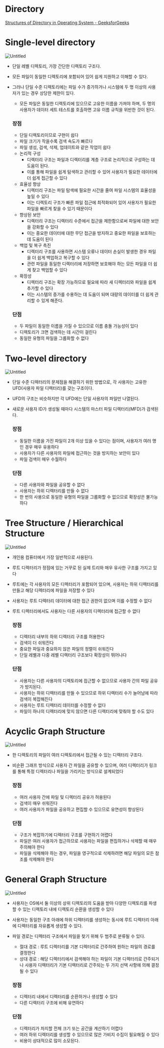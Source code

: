 # Directory

[Structures of Directory in Operating System - GeeksforGeeks](https://www.geeksforgeeks.org/structures-of-directory-in-operating-system/)

# Single-level directory

![Untitled](Directory/Untitled.png)

- 단일 레벨 디렉토리, 가장 간단한 디렉토리 구조다.
- 모든 파일이 동일한 디렉토리에 포함되어 있어 쉽게 지원하고 이해할 수 있다.
- 그러나 단일 수준 디렉토리에는 파일 수가 증가하거나 시스템에 두 명 이상의 사용자가 있는 경우 상당한 제한이 있다.
    - 모든 파일은 동일한 디렉토리에 있으므로 고유한 이름을 가져야 하며, 두 명의 사용자가 데이터 세트 테스트를 호출하면 고유 이름 규칙을 위반한 것이 된다.
    
    ### 장점
    
    - 단일 디렉토리이므로 구현이 쉽다
    - 파일 크기가 작을수록 검색 속도가 빠르다
    - 파일 생성, 검색, 삭제, 업데이트와 같은 작업이 쉽다
    - 논리적 구성
        - 디렉터리 구조는 파일과 디렉터리를 계층 구조로 논리적으로 구성하는 데 도움이 된다.
        - 이를 통해 파일을 쉽게 탐색하고 관리할 수 있어 사용자가 필요한 데이터에 더 쉽게 접근할 수 있다
    - 효율성 향상
        - 디렉터리 구조는 파일 탐색에 필요한 시간을 줄여 파일 시스템의 효율성을 높일 수 있다
        - 이는 디렉토리 구조가 빠른 파일 접근에 최적화되어 있어 사용자가 필요한 파일을 빠르게 찾을 수 있기 때문이다
    - 향상된 보안
        - 디렉터리 구조는 디렉터리 수준에서 접근을 제한함으로써 파일에 대한 보안을 강화할 수 있다
        - 이는 중요한 데이터에 대한 무단 접근을 방지하고 중요한 파일을 보호하는 데 도움이 된다
    - 백업 및 복구 촉진
        - 디렉터리 구조를 사용하면 시스템 오류나 데이터 손실이 발생한 경우 파일을 더 쉽게 백업하고 복구할 수 있다
        - 관련 파일을 동일한 디렉터리에 저장하면 보호해야 하는 모든 파일을 더 쉽게 찾고 백업할 수 있다
    - 확장성
        - 디렉터리 구조는 확장 가능하므로 필요에 따라 새 디렉터리와 파일을 쉽게 추가할 수 있다
        - 이는 시스템의 증가를 수용하는 데 도움이 되며 대량의 데이터를 더 쉽게 관리할 수 있게 해준다.
    
    ### 단점
    
    - 두 파일이 동일한 이름을 가질 수 있으므로 이름 충돌 가능성이 있다
    - 디렉토리가 크면 검색하는 데 시간이 걸린다
    - 동일한 유형의 파일을 그룹화할 수 없다

# Two-level directory

![Untitled](Directory/Untitled%201.png)

- 단일 수준 디렉터리의 문제점을 해결하기 위한 방법으로, 각 사용자는 고유한 UFD(사용자 파일 디렉터리)를 갖는 구조이다.
- UFD의 구조는 비슷하지만 각 UFD에는 단일 사용자의 파일만 나열된다.
- 새로운 사용자 ID가 생성될 때마다 시스템의 마스터 파일 디렉터리(MFD)가 검색된다.
    
    ### 장점
    
    - 동일한 이름을 가진 파일이 2개 이상 있을 수 있다는 점이며, 사용자가 여러 명인 경우 매우 유용하다
    - 사용자가 다른 사용자의 파일에 접근하는 것을 방지하는 보안이 있다
    - 파일 검색이 매우 수월하다
    
    ### 단점
    
    - 다른 사용자와 파일을 공유할 수 없다
    - 사용자는 하위 디렉터리를 만들 수 없다
    - 한 번의 사용으로 동일한 유형의 파일을 그룹화할 수 없으므로 확장성은 불가능하다

# Tree Structure / Hierarchical Structure

![Untitled](Directory/Untitled%202.png)

- 개인용 컴퓨터에서 가장 일반적으로 사용된다.
- 루트 디렉터리가 정점에 있는 거꾸로 된 실제 트리와 매우 유사한 구조를 가지고 있다
- 루트에는 각 사용자의 모든 디렉터리가 포함되어 있으며, 사용자는 하위 디렉터리를 만들고 해당 디렉터리에 파일을 저장할 수 있다
- 사용자는 루트 디렉터리 데이터에 대한 접근 권한이 없으며 이를 수정할 수 없다
- 루트 디렉터리에서도 사용자는 다른 사용자의 디렉터리에 접근할 수 없다
    
    ### 장점
    
    - 디렉터리 내부의 하위 디렉터리 구조를 허용한다
    - 검색이 더 쉬워진다
    - 중요한 파일과 중요하지 않은 파일의 정렬이 쉬워진다
    - 단일 레벨과 다중 레벨 디렉터리 구조보다 확장성이 뛰어나다
    
    ### 단점
    
    - 사용자는 다른 사용자의 디렉토리에 접근할 수 없으므로 사용자 간의 파일 공유가 방지된다.
    - 사용자는 하위 디렉터리를 만들 수 있으므로 하위 디렉터리 수가 늘어남에 따라 검색이 복잡해진다
    - 사용자는 루트 디렉터리 데이터를 수정할 수 없다
    - 파일이 하나의 디렉터리에 맞지 않으면 다른 디렉터리에 맞춰야 할 수도 있다

# Acyclic Graph Structure

![Untitled](Directory/Untitled%203.png)

- 한 디렉토리의 파일이 여러 디렉토리에서 접근될 수 있는 디렉터리 구조다.
- 비순환 그래프 방식으로 사용자 간 파일을 공유할 수 있으며, 여러 디렉터리가 링크를 통해 특정 디렉터리나 파일을 가리키는 방식으로 설계되었다
    
    ### 장점
    
    - 여러 사용자 간에 파일 및 디렉터리 공유가 허용된다
    - 검색이 매우 쉬워진다
    - 여러 사용자가 파일을 공유하고 편집할 수 있으므로 유연성이 향상된다
    
    ### 단점
    
    - 구조가 복잡하기에 디렉터리 구조를 구현하기 어렵다
    - 파일은 여러 사용자가 접근하므로 사용자는 파일을 편집하거나 삭제할 때 매우 주의해야 한다
    - 파일을 삭제해야 하는 경우, 파일을 영구적으로 삭제하려면 해당 파일의 모든 참조를 삭제해야 한다

# General Graph Structure

![Untitled](Directory/Untitled%204.png)

- 사용자는 OS에서 둘 이상의 상위 디렉토리의 도움을 받아 다양한 디렉토리를 파생할 수 있는 디렉토리 내에 디렉토리 순환을 생성할 수 있다
- 사용자는 동일한 구조 아래에 하위 디렉터리를 생성하는 동시에 루트 디렉터리 아래에 디렉터리를 자유롭게 생성할 수 있다.
- 파일 경로는 디렉터리 구조에서 파일을 찾기 위해 두 범주로 분류될 수 있다.
    - 절대 경로 : 루트 디렉터리를 기본 디렉터리로 간주하여 원하는 파일의 경로를 결정한다
    - 상대 경로 : 해당 디렉터리에서 검색해야 하는 파일이 기본 디렉터리로 간주되거나 사용자 디렉터리가 기본 디렉터리로 간주되는 두 가지 선택 사항에 의해 결정될 수 있다
    
    ### 장점
    
    - 디렉터리 내에서 디렉터리를 순환하거나 생성할 수 있다
    - 다른 디렉터리 구조에 비해 유연하다
    
    ### 단점
    
    - 디렉터리가 차지할 전체 크기 또는 공간을 계산하기 어렵다
    - 여러 하위 디렉터리를 생성할 수 있으므로 많은 가비지 수집이 필요해질 수 있다
    - 비용이 상대적으로 많이 소모된다.